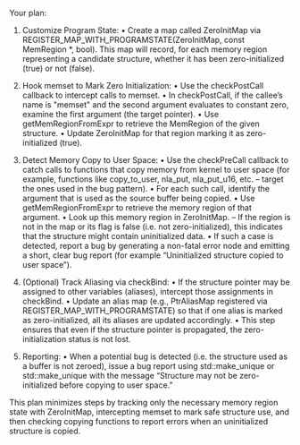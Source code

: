 Your plan:

1. Customize Program State:
   • Create a map called ZeroInitMap via REGISTER_MAP_WITH_PROGRAMSTATE(ZeroInitMap, const MemRegion *, bool). This map will record, for each memory region representing a candidate structure, whether it has been zero-initialized (true) or not (false).

2. Hook memset to Mark Zero Initialization:
   • Use the checkPostCall callback to intercept calls to memset.
   • In checkPostCall, if the callee’s name is "memset" and the second argument evaluates to constant zero, examine the first argument (the target pointer).
   • Use getMemRegionFromExpr to retrieve the MemRegion of the given structure.
   • Update ZeroInitMap for that region marking it as zero-initialized (true).

3. Detect Memory Copy to User Space:
   • Use the checkPreCall callback to catch calls to functions that copy memory from kernel to user space (for example, functions like copy_to_user, nla_put, nla_put_u16, etc. – target the ones used in the bug pattern).
   • For each such call, identify the argument that is used as the source buffer being copied.
   • Use getMemRegionFromExpr to retrieve the memory region of that argument.
   • Look up this memory region in ZeroInitMap.
     – If the region is not in the map or its flag is false (i.e. not zero-initialized), this indicates that the structure might contain uninitialized data.
   • If such a case is detected, report a bug by generating a non-fatal error node and emitting a short, clear bug report (for example “Uninitialized structure copied to user space”).

4. (Optional) Track Aliasing via checkBind:
   • If the structure pointer may be assigned to other variables (aliases), intercept those assignments in checkBind.
   • Update an alias map (e.g., PtrAliasMap registered via REGISTER_MAP_WITH_PROGRAMSTATE) so that if one alias is marked as zero-initialized, all its aliases are updated accordingly.
   • This step ensures that even if the structure pointer is propagated, the zero-initialization status is not lost.

5. Reporting:
   • When a potential bug is detected (i.e. the structure used as a buffer is not zeroed), issue a bug report using std::make_unique<PathSensitiveBugReport> or std::make_unique<BasicBugReport> with the message “Structure may not be zero-initialized before copying to user space.”

This plan minimizes steps by tracking only the necessary memory region state with ZeroInitMap, intercepting memset to mark safe structure use, and then checking copying functions to report errors when an uninitialized structure is copied.